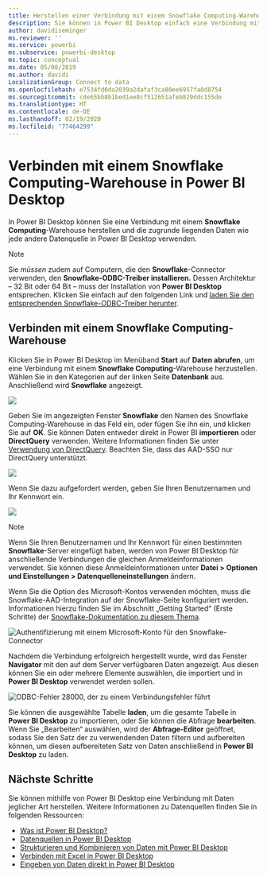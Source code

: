 ```yaml
---
title: Herstellen einer Verbindung mit einem Snowflake Computing-Warehouse in Power BI Desktop
description: Sie können in Power BI Desktop einfach eine Verbindung mit einem Snowflake Computing-Warehouse herstellen und dieses verwenden
author: davidiseminger
ms.reviewer: ''
ms.service: powerbi
ms.subservice: powerbi-desktop
ms.topic: conceptual
ms.date: 05/08/2019
ms.author: davidi
LocalizationGroup: Connect to data
ms.openlocfilehash: e7534fd0da2039a2dafaf3ca80ee6957fa8d8754
ms.sourcegitcommit: cde65bb8b1bed1ee8cf512651afeb829ddc155de
ms.translationtype: HT
ms.contentlocale: de-DE
ms.lasthandoff: 02/19/2020
ms.locfileid: "77464299"
---
```

# <a name="connect-to-a-snowflake-computing-warehouse-in-power-bi-desktop"></a>Verbinden mit einem Snowflake Computing-Warehouse in Power BI Desktop
In Power BI Desktop können Sie eine Verbindung mit einem **Snowflake Computing**-Warehouse herstellen und die zugrunde liegenden Daten wie jede andere Datenquelle in Power BI Desktop verwenden. 

> [!NOTE]
> Sie *müssen* zudem auf Computern, die den **Snowflake**-Connector verwenden, den **Snowflake-ODBC-Treiber installieren.** Dessen Architektur – 32 Bit oder 64 Bit – muss der Installation von **Power BI Desktop** entsprechen. Klicken Sie einfach auf den folgenden Link und [laden Sie den entsprechenden Snowflake-ODBC-Treiber herunter](https://go.microsoft.com/fwlink/?LinkID=823762).
> 
> 

## <a name="connect-to-a-snowflake-computing-warehouse"></a>Verbinden mit einem Snowflake Computing-Warehouse
Klicken Sie in Power BI Desktop im Menüband **Start** auf **Daten abrufen**, um eine Verbindung mit einem **Snowflake Computing**-Warehouse herzustellen. Wählen Sie in den Kategorien auf der linken Seite **Datenbank** aus. Anschließend wird **Snowflake** angezeigt.

![](media/desktop-connect-snowflake/connect-snowflake-2b.png)

Geben Sie im angezeigten Fenster **Snowflake** den Namen des Snowflake Computing-Warehouse in das Feld ein, oder fügen Sie ihn ein, und klicken Sie auf **OK**. Sie können Daten entweder direkt in Power BI **importieren** oder **DirectQuery** verwenden. Weitere Informationen finden Sie unter [Verwendung von DirectQuery](desktop-use-directquery.md). Beachten Sie, dass das AAD-SSO nur DirectQuery unterstützt.

![](media/desktop-connect-snowflake/connect-snowflake-3.png)

Wenn Sie dazu aufgefordert werden, geben Sie Ihren Benutzernamen und Ihr Kennwort ein.

![](media/desktop-connect-snowflake/connect-snowflake-4.png)

> [!NOTE]
> Wenn Sie Ihren Benutzernamen und Ihr Kennwort für einen bestimmten **Snowflake**-Server eingefügt haben, werden von Power BI Desktop für anschließende Verbindungen die gleichen Anmeldeinformationen verwendet. Sie können diese Anmeldeinformationen unter **Datei > Optionen und Einstellungen > Datenquelleneinstellungen** ändern.
> 
> 

Wenn Sie die Option des Microsoft-Kontos verwenden möchten, muss die Snowflake-AAD-Integration auf der Snowflake-Seite konfiguriert werden. Informationen hierzu finden Sie im Abschnitt „Getting Started“ (Erste Schritte) der [Snowflake-Dokumentation zu diesem Thema](https://docs.snowflake.net/manuals/user-guide/oauth-powerbi.html#power-bi-sso-to-snowflake).

![Authentifizierung mit einem Microsoft-Konto für den Snowflake-Connector](media/desktop-connect-snowflake/connect-snowflake-6.png)


Nachdem die Verbindung erfolgreich hergestellt wurde, wird das Fenster **Navigator** mit den auf dem Server verfügbaren Daten angezeigt. Aus diesen können Sie ein oder mehrere Elemente auswählen, die importiert und in **Power BI Desktop** verwendet werden sollen.

![ODBC-Fehler 28000, der zu einem Verbindungsfehler führt](media/desktop-connect-snowflake/connect-snowflake-5.png)

Sie können die ausgewählte Tabelle **laden**, um die gesamte Tabelle in **Power BI Desktop** zu importieren, oder Sie können die Abfrage **bearbeiten**. Wenn Sie „Bearbeiten“ auswählen, wird der **Abfrage-Editor** geöffnet, sodass Sie den Satz der zu verwendenden Daten filtern und aufbereiten können, um diesen aufbereiteten Satz von Daten anschließend in **Power BI Desktop** zu laden.

## <a name="next-steps"></a>Nächste Schritte
Sie können mithilfe von Power BI Desktop eine Verbindung mit Daten jeglicher Art herstellen. Weitere Informationen zu Datenquellen finden Sie in folgenden Ressourcen:

* [Was ist Power BI Desktop?](desktop-what-is-desktop.md)
* [Datenquellen in Power BI Desktop](desktop-data-sources.md)
* [Strukturieren und Kombinieren von Daten mit Power BI Desktop](desktop-shape-and-combine-data.md)
* [Verbinden mit Excel in Power BI Desktop](desktop-connect-excel.md)   
* [Eingeben von Daten direkt in Power BI Desktop](desktop-enter-data-directly-into-desktop.md)   


